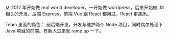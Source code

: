从 2017 年开始做 real world developer。一开始做 wordpress，后来开始做 JS 相关的开发。后端 Express，前端 Vue 跟 React 都用过，React 更熟悉。

Team 里面的角色：
前后端开发，开发与维护两个 Node 项目，同时偶尔处理下 Java 项目的前端。有新人进来就 ramp up 一下。
